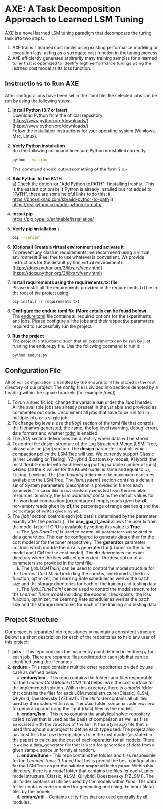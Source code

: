 # AXE: A Task Decomposition Approach to Learned LSM Tuning

AXE is a novel learned LSM tuning paradigm that decomposes the tuning task into two steps:
1. AXE trains a learned cost model using existing performance modeling or execution logs, acting as a surrogate cost
function in the tuning process
2. AXE efficiently generates arbitrarily many training samples for a learned tuner that is optimized to identify high performance tunings using the learned cost model as its loss function.


## Instructions to Run AXE
After configurations have been set in the .toml file, the selected jobs can be run by using the following steps:

1. **Install Python (3.7 or later)**  
   Download Python from the official repository:  
   [https://www.python.org/downloads/](https://www.python.org/downloads/)  
   Follow the installation instructions for your operating system (Windows, Mac, Linux).

2. **Verify Python installation**  
   Run the following command to ensure Python is installed correctly:
   ```bash
   python --version
   ```
   This command should output something of the form 3.x.x

3. **Add Python to the PATH** \
   a) Check the option for "Add Python to PATH" if installing freshly. (This is the easiest option)
   b) If Python is already installed but not added to "PATH", these are some helpful links to do this:
       i)  https://phoenixnap.com/kb/add-python-to-path
       ii) https://realpython.com/add-python-to-path/
   
4. **Install pip** \
   https://pip.pypa.io/en/stable/installation/
   
5. **Verify pip installation** \
   ```bash
   pip --version
   ```
   
6. **(Optional) Create a virtual environment and activate it** \
   To prevent any clash in requirements, we recommend using a virtual environment (Feel free to use whatever is convenient. We provide instructions for the default python virtual environment):
   [https://docs.python.org/3/library/venv.html](https://docs.python.org/3/library/venv.html) 
      
7. **Install requirements using the requirements.txt file** \
   Please install all the requirements provided in the requirements.txt file in the root of the project using
   ```bash
   pip install -r requirements.txt
   ```
8. **Configure the endure.toml file (More details can be found below)** \
   The [endure.toml](#Configuration-File) file contains all required options for the experiments and jobs. Please configure all the jobs and their respective parameters  required to successfully run the project.

9. **Run the project** \
    The project is structured such that all experiments can be run by just running the endure.py file. Use the following command to run it:
   ```bash
   python endure.py
   ```
## Configuration File
All of our configuration is handled by the endure.toml file placed in the root directory of our project. 
The config file is divided into sections denoted by a heading within the square brackets (for example *[app]*)
1. To run a specific job, change the variable **run** under the *[app]* header. All the available jobs are already present in the variable and provided as commented out code. Uncomment all jobs that have to be run to run multiple jobs or a single job.
2. To change log levels, use the *[log]* section of the toml file that controls the filenames generated, the name, the log level (warning, debug, error), date formats and whether [tqdm](https://tqdm.github.io/) is enabled.
3. The *[I/O]* section determines the directory where data will be stored
4. To control the design structure of the Log Structured Merge (LSM) Tree, please use the *[lsm]* section. The **design** parameter controls which compaction policy the LSM Tree will use. We currently support Classic (either Leveling or Tiering), YZHybrid (Dostoevsky model), KHybrid (the most flexible model with each level supporting variable number of runs), QFixed (all the *K* values for the KLSM model is same and equal to *Q*), Tiering, Leveling. The *[lsm.bounds]* determine the maximum resources available to the LSM Tree. The *[lsm.system]* section contains a default set of System parameters (description is provided in file for each parameter) in case this is not randomly selected from the available resources. Similarly, the *[lsm.workload]* contains the default values for the workload composition (percentage of empty reads given by **z0**, non-empty reads given by **z1**, the percentage of range queries **q** and the percentage of writes given by **w**).
5. The *[job]* section controls each job details determined by the parameter exactly after the period (.). The **use_gpu_if_avail** allows the user to train the model faster if GPU is available by setting this value to **True**.  
   &emsp;a. The *[job.DataGen]* is used to control all parameters associated to data generation. This can be configured to generate data either for the cost model or for the tuner respectively. The **generator** parameter controls which module the data is generated for (*LTuner* for the tuner model and *LCM* for the cost model). The **dir** determines the exact directory where the files will get generated. The description of all parameters are provided in the toml file.  
   &emsp;b. The *[job.LCMTrain]* can be used to control the model structure for the *Learned Cost Model* including the epochs, checkpoints, the loss function, optimizer, the Learning Rate scheduler as well as the batch size and the storage directories for each of the training and testing data.  
   &emsp;c. The *[job.LTuneTrain]* can be used to control the model structure for the *Learned Tuner* model including the epochs, checkpoints, the loss function, optimizer, the Learning Rate scheduler as well as the batch size and the storage directories for each of the training and testing data.  

## Project Structure
Our project is separated into repositories to maintain a consistent structure. Below is a short description for each of the repositories to help any user of this project:

1. **jobs** - This repo contains the main entry point defined in endure.py for each job. There are separate files dedicated to each job that can be identified using the filenames.
2. **endure** - This repo contains multiple other repositories divided by use case as defined below:  
       &emsp;a. **endure/lcm** - This repo contains the folders and files responsible for the *Learned Cost Model (LCM)* that helps learn the cost surface for the implemented solution. Within this directory, there is a *model* folder that contains the files for each LCM model structure (Classic, KLSM, QHybrid, Doestoevsky (YZLSM)). The *util* folder contains all utilities used by the models within *lcm*. The *data* folder contains code required for generating and using the input (data) files by the models.  
       &emsp;b. **endure/lsm** - This repo contains the analytical solver repository called *solver* that is used as the basis of comparison as well as files associated with the structure of the lsm. It has a *types.py* file that is used throughout our project to define each type used. The project also has cost files that use the equations from the cost model (as stated in the paper) to calculate the cost of each operation for all models. There is a also a data_generator file that is used for generation of data from a given sample space uniformly at random.  
       &emsp;c. **endure/ltune** - This repo contains the folders and files responsible for the *Learned Tuner (LTuner)* that helps predict the best configuration for the LSM Tree as per the solution proposed in the paper. Within this directory, there is a *model* folder that contains the files for each Ltuner model structure (Classic, KLSM, QHybrid, Doestoevsky (YZLSM)). The *util* folder contains all utilities used by the models within *ltune*. The *data* folder contains code required for generating and using the input (data) files by the models.  
       &emsp;d. **endure/util** - Contains utility files that are used generally by all modules.  